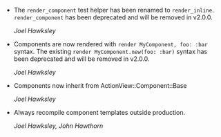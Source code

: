 *   The `render_component` test helper has been renamed to `render_inline`. `render_component` has been deprecated and will be removed in v2.0.0.

    *Joel Hawksley*

*   Components are now rendered with `render MyComponent, foo: :bar` syntax. The existing `render MyComponent.new(foo: :bar)` syntax has been deprecated and will be removed in v2.0.0.

    *Joel Hawksley*

*   Components now inherit from ActionView::Component::Base

    *Joel Hawksley*

*   Always recompile component templates outside production.

    *Joel Hawksley, John Hawthorn*
